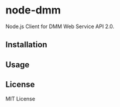 # node-dmm

Node.js Client for DMM Web Service API 2.0.

## Installation

## Usage

## License

MIT License
